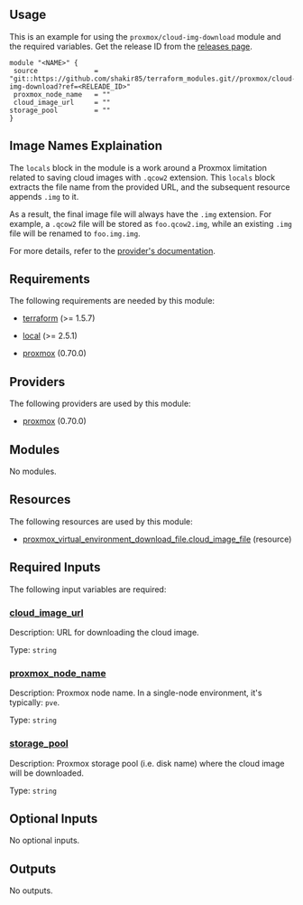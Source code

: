 <!-- BEGIN_TF_DOCS -->
## Usage

This is an example for using the `proxmox/cloud-img-download` module and the required variables. Get the release ID from the [releases page](https://github.com/shakir85/Terraform-Modules/releases).

```hcl
module "<NAME>" {
 source              = "git::https://github.com/shakir85/terraform_modules.git//proxmox/cloud-img-download?ref=<RELEADE_ID>"
 proxmox_node_name   = ""
 cloud_image_url     = ""
storage_pool         = ""
}
```

## Image Names Explaination

The `locals` block in the module is a work around a Proxmox limitation related to saving
cloud images with `.qcow2` extension. This `locals` block extracts
the file name from the provided URL, and the subsequent resource appends
`.img` to it.

As a result, the final image file will always have the `.img` extension.
For example, a `.qcow2` file will be stored as `foo.qcow2.img`, while an
existing `.img` file will be renamed to `foo.img.img`.

For more details, refer to the [provider's documentation](https://registry.terraform.io/providers/bpg/proxmox/latest/docs/resources/virtual_environment_download_file#file_name).

## Requirements

The following requirements are needed by this module:

- <a name="requirement_terraform"></a> [terraform](#requirement\_terraform) (>= 1.5.7)

- <a name="requirement_local"></a> [local](#requirement\_local) (>= 2.5.1)

- <a name="requirement_proxmox"></a> [proxmox](#requirement\_proxmox) (0.70.0)

## Providers

The following providers are used by this module:

- <a name="provider_proxmox"></a> [proxmox](#provider\_proxmox) (0.70.0)

## Modules

No modules.

## Resources

The following resources are used by this module:

- [proxmox_virtual_environment_download_file.cloud_image_file](https://registry.terraform.io/providers/bpg/proxmox/0.70.0/docs/resources/virtual_environment_download_file) (resource)

## Required Inputs

The following input variables are required:

### <a name="input_cloud_image_url"></a> [cloud\_image\_url](#input\_cloud\_image\_url)

Description: URL for downloading the cloud image.

Type: `string`

### <a name="input_proxmox_node_name"></a> [proxmox\_node\_name](#input\_proxmox\_node\_name)

Description: Proxmox node name. In a single-node environment, it's typically: `pve`.

Type: `string`

### <a name="input_storage_pool"></a> [storage\_pool](#input\_storage\_pool)

Description: Proxmox storage pool (i.e. disk name) where the cloud image will be downloaded.

Type: `string`

## Optional Inputs

No optional inputs.

## Outputs

No outputs.
<!-- END_TF_DOCS -->
